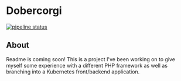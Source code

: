 # Dobercorgi 

[![pipeline status](https://gitlab.com/dobercorgi/backend.dobercorgi.info/badges/master/pipeline.svg)](https://gitlab.com/dobercorgi/backend.dobercorgi.info/-/commits/master)

## About
Readme is coming soon! This is a project I've been working on to give myself some experience with a different PHP framework as well as branching into a Kubernetes front/backend application.
